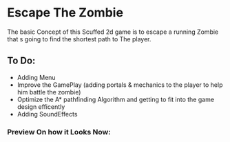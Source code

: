 # Escape The Zombie
The basic Concept  of this Scuffed 2d game is to escape a running Zombie that s going to find the shortest path to The player.
 ## To Do:
 - Adding  Menu
 - Improve the GamePlay (adding portals & mechanics to the player to help him battle the zombie)
 - Optimize the A* pathfinding Algorithm and getting to fit into the game design efficently 
 - Adding SoundEffects
### Preview On how it Looks Now:
